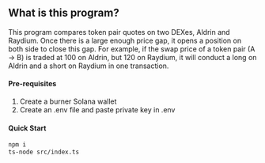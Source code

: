 ## What is this program?
This program compares token pair quotes on two DEXes, Aldrin and Raydium.
Once there is a large enough price gap, it opens a position on both side to close this gap.
For example, if the swap price of a token pair (A -> B) is traded at 100 on Aldrin, but 120 on Raydium, it will conduct a long on Aldrin and a short on Raydium in one transaction.

#### Pre-requisites
1. Create a burner Solana wallet
2. Create an .env file and paste private key in .env


#### Quick Start
```bash
npm i
ts-node src/index.ts
```

